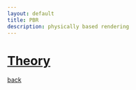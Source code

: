 ```yaml
---
layout: default
title: PBR
description: physically based rendering
---
```


# [Theory](./Theory.md)

[back](./../)